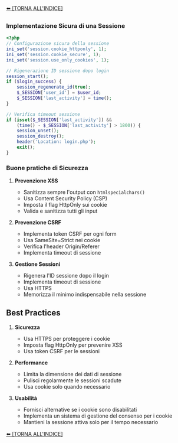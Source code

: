 [⬅️ [TORNA ALL'INDICE] ](../README.md)

### Implementazione Sicura di una Sessione
```php
<?php
// Configurazione sicura della sessione
ini_set('session.cookie_httponly', 1);
ini_set('session.cookie_secure', 1);
ini_set('session.use_only_cookies', 1);

// Rigenerazione ID sessione dopo login
session_start();
if ($login_success) {
    session_regenerate_id(true);
    $_SESSION['user_id'] = $user_id;
    $_SESSION['last_activity'] = time();
}

// Verifica timeout sessione
if (isset($_SESSION['last_activity']) && 
    (time() - $_SESSION['last_activity'] > 1800)) {
    session_unset();
    session_destroy();
    header('Location: login.php');
    exit();
}
```

### Buone pratiche di Sicurezza

1. **Prevenzione XSS**
   - Sanitizza sempre l'output con `htmlspecialchars()`
   - Usa Content Security Policy (CSP)
   - Imposta il flag HttpOnly sui cookie
   - Valida e sanitizza tutti gli input

2. **Prevenzione CSRF**
   - Implementa token CSRF per ogni form
   - Usa SameSite=Strict nei cookie
   - Verifica l'header Origin/Referer
   - Implementa timeout di sessione

3. **Gestione Sessioni**
   - Rigenera l'ID sessione dopo il login
   - Implementa timeout di sessione
   - Usa HTTPS
   - Memorizza il minimo indispensabile nella sessione

## Best Practices

1. **Sicurezza**
   - Usa HTTPS per proteggere i cookie
   - Imposta flag HttpOnly per prevenire XSS
   - Usa token CSRF per le sessioni

2. **Performance**
   - Limita la dimensione dei dati di sessione
   - Pulisci regolarmente le sessioni scadute
   - Usa cookie solo quando necessario

3. **Usabilità**
   - Fornisci alternative se i cookie sono disabilitati
   - Implementa un sistema di gestione del consenso per i cookie
   - Mantieni la sessione attiva solo per il tempo necessario


[⬅️ [TORNA ALL'INDICE] ](../README.md)